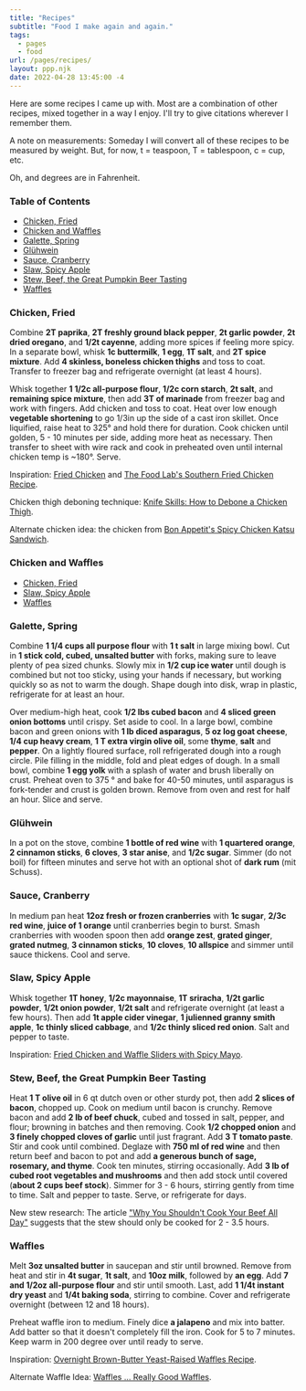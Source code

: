 ```yaml
---
title: "Recipes"
subtitle: "Food I make again and again."
tags:
  - pages
  - food
url: /pages/recipes/
layout: ppp.njk
date: 2022-04-28 13:45:00 -4
---
```


Here are some recipes I came up with. Most are a combination of other recipes, mixed together in a way I enjoy. I'll try to give citations wherever I remember them.

A note on measurements: Someday I will convert all of these recipes to be measured by weight. But, for now, t = teaspoon, T = tablespoon, c = cup, etc.

Oh, and degrees are in Fahrenheit.

<section>

### Table of Contents

- <a href="#fried-chicken">Chicken, Fried</a>
- <a href="#chicken-and-waffles">Chicken and Waffles</a>
- <a href="#spring-galette">Galette, Spring</a>
- <a href="#gluhwein">Glühwein</a>
- <a href="#cranberry-sauce">Sauce, Cranberry</a>
- <a href="#spicy-apple-slaw">Slaw, Spicy Apple</a>
- <a href="#beef-stew">Stew, Beef, the Great Pumpkin Beer Tasting</a>
- <a href="#waffles">Waffles</a>

</section>

<section>

<h3 id="fried-chicken">Chicken, Fried</h3>

Combine **2T paprika**, **2T freshly ground black pepper**, **2t garlic powder**, **2t dried oregano**, and **1/2t cayenne**, adding more spices if feeling more spicy. In a separate bowl, whisk **1c buttermilk**, **1 egg**, **1T salt**, and **2T spice mixture**. Add **4 skinless, boneless chicken thighs** and toss to coat. Transfer to freezer bag and refrigerate overnight (at least 4 hours).

Whisk together **1 1/2c all-purpose flour**, **1/2c corn starch**, **2t salt**, and **remaining spice mixture**, then add **3T of marinade** from freezer bag and work with fingers. Add chicken and toss to coat. Heat over low enough **vegetable shortening** to go 1/3in up the side of a cast iron skillet. Once liquified, raise heat to 325° and hold there for duration. Cook chicken until golden, 5 - 10 minutes per side, adding more heat as necessary. Then transfer to sheet with wire rack and cook in preheated oven until internal chicken temp is ~180°. Serve.

<footer>

Inspiration: [Fried Chicken](http://www.foodnetwork.com/recipes/alton-brown/fried-chicken-recipe-1939165) and [The Food Lab's Southern Fried Chicken Recipe](http://www.seriouseats.com/recipes/2015/07/the-food-lab-southern-fried-chicken-recipe.html).

Chicken thigh deboning technique: [Knife Skills: How to Debone a Chicken Thigh](http://www.seriouseats.com/2014/04/knife-skills-how-to-debone-a-chicken-thigh.html).

Alternate chicken idea: the chicken from [Bon Appetit's Spicy Chicken Katsu Sandwich](https://www.bonappetit.com/recipe/spicy-chicken-katsu-sandwiches).

</footer>

</section>

<section>

<h3 id="chicken-and-waffles">Chicken and Waffles</h3>

- <a href="#fried-chicken">Chicken, Fried</a>
- <a href="#spicy-apple-slaw">Slaw, Spicy Apple</a>
- <a href="#waffles">Waffles</a>

</section>

<section>

<h3 id="spring-galette">Galette, Spring</h3>

Combine **1 1/4 cups all purpose flour** with **1 t salt** in large mixing bowl. Cut in **1 stick cold, cubed, unsalted butter** with forks, making sure to leave plenty of pea sized chunks. Slowly mix in **1/2 cup ice water** until dough is combined but not too sticky, using your hands if necessary, but working quickly so as not to warm the dough. Shape dough into disk, wrap in plastic, refrigerate for at least an hour.

Over medium-high heat, cook **1/2 lbs cubed bacon** and **4 sliced green onion bottoms** until crispy. Set aside to cool. In a large bowl, combine bacon and green onions with **1 lb diced asparagus**, **5 oz log goat cheese**, **1/4 cup heavy cream**, **1 T extra virgin olive oil**, some **thyme**, **salt** and **pepper**. On a lightly floured surface, roll refrigerated dough into a rough circle. Pile filling in the middle, fold and pleat edges of dough. In a small bowl, combine **1 egg yolk** with a splash of water and brush liberally on crust. Preheat oven to 375 ° and bake for 40-50 minutes, until asparagus is fork-tender and crust is golden brown. Remove from oven and rest for half an hour. Slice and serve.

</section>

<section>

<h3 id="gluhwein">Glühwein</h3>

In a pot on the stove, combine **1 bottle of red wine** with **1 quartered orange**, **2 cinnamon sticks**, **6 cloves**, **3 star anise**, and **1/2c sugar**. Simmer (do not boil) for fifteen minutes and serve hot with an optional shot of **dark rum** (mit Schuss).

</section>

<section>

<h3 id="cranberry-sauce">Sauce, Cranberry</h3>

In medium pan heat **12oz fresh or frozen cranberries** with **1c sugar**, **2/3c red wine**, **juice of 1 orange** until cranberries begin to burst. Smash cranberries with wooden spoon then add **orange zest**, **grated ginger**, **grated nutmeg**, **3 cinnamon sticks**, **10 cloves**, **10 allspice** and simmer until sauce thickens. Cool and serve.

</section>

<section>

<h3 id="spicy-apple-slaw">Slaw, Spicy Apple</h3>

Whisk together **1T honey**, **1/2c mayonnaise**, **1T sriracha**, **1/2t garlic powder**, **1/2t onion powder**, **1/2t salt** and refrigerate overnight (at least a few hours). Then add **1t apple cider vinegar**, **1 julienned granny smith apple**, **1c thinly sliced cabbage**, and **1/2c thinly sliced red onion**. Salt and pepper to taste.

<footer>

Inspiration: [Fried Chicken and Waffle Sliders with Spicy Mayo](http://www.foodnetwork.com/recipes/guy-fieri/fried-chicken-and-waffle-sliders-with-spicy-mayo-2307945).

</footer>

</section>

<section>

<h3 id="beef-stew">Stew, Beef, the Great Pumpkin Beer Tasting</h3>

Heat **1 T olive oil** in 6 qt dutch oven or other sturdy pot, then add **2 slices of bacon**, chopped up. Cook on medium until bacon is crunchy. Remove bacon and add **2 lb of beef chuck**, cubed and tossed in salt, pepper, and flour; browning in batches and then removing. Cook **1/2 chopped onion** and **3 finely chopped cloves of garlic** until just fragrant. Add **3 T tomato paste**. Stir and cook until combined. Deglaze with **750 ml of red wine** and then return beef and bacon to pot and add **a generous bunch of sage, rosemary, and thyme**. Cook ten minutes, stirring occasionally. Add **3 lb of cubed root vegetables and mushrooms** and then add stock until covered (**about 2 cups beef stock**). Simmer for 3 - 6 hours, stirring gently from time to time. Salt and pepper to taste. Serve, or refrigerate for days.

<footer>

New stew research: The article ["Why You Shouldn't Cook Your Beef All Day"](http://www.seriouseats.com/2016/02/science-of-stew-why-long-cooking-is-bad-idea-overcook-beef.html) suggests that the stew should only be cooked for 2 - 3.5 hours.

</footer>

</section>

<section>

<h3 id="waffles">Waffles</h3>

Melt **3oz unsalted butter** in saucepan and stir until browned. Remove from heat and stir in **4t sugar**, **1t salt**, and **10oz milk**, followed by **an egg**. Add **7 and 1/2oz all-purpose flour** and stir until smooth. Last, add **1 1/4t instant dry yeast** and **1/4t baking soda**, stirring to combine. Cover and refrigerate overnight (between 12 and 18 hours).

Preheat waffle iron to medium. Finely dice **a jalapeno** and mix into batter. Add batter so that it doesn't completely fill the iron. Cook for 5 to 7 minutes. Keep warm in 200 degree over until ready to serve.

<footer>

Inspiration: [Overnight Brown-Butter Yeast-Raised Waffles Recipe](http://www.seriouseats.com/recipes/2016/04/brown-butter-yeast-raised-waffles-recipe.html).

Alternate Waffle Idea: [Waffles … Really Good Waffles](https://altonbrown.com/waffle-recipe/).

</footer>

</section>
